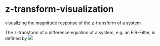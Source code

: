 # z-transform-visualization
visualizing the magnitude response of the z-transform of a system


The z-transform of a difference equation of a system, e.g. an FIR-Filter, is defined by
<img src="https://render.githubusercontent.com/render/math?math=H(z) = \sum_{n=0}^{N}{b_k \cdot z^{-k}}">
